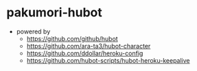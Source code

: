 # pakumori-hubot
- powered by
  - https://github.com/github/hubot
  - https://github.com/ara-ta3/hubot-character
  - https://github.com/ddollar/heroku-config
  - https://github.com/hubot-scripts/hubot-heroku-keepalive
